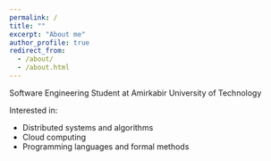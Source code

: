 ```yaml
---
permalink: /
title: ""
excerpt: "About me"
author_profile: true
redirect_from: 
  - /about/
  - /about.html
---
```


Software Engineering Student at Amirkabir University of Technology

Interested in:

* Distributed systems and algorithms
* Cloud computing
* Programming languages and formal methods
